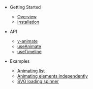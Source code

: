 - Getting Started

  - [Overview](/)
  - [Installation](getting-started/installation.md)

- API

  - [v-animate](api/v-animate.md)
  - [useAnimate](api/use-animate.md)
  - [useTimeline](api/use-timeline.md)

- Examples

  - [Animating list](examples/animating-list.md)
  - [Animating elements independently](examples/animating-elements-independently.md)
  - [SVG loading spinner](examples/svg-loading-spinner.md)